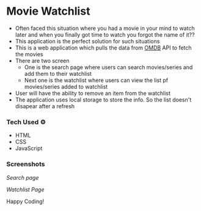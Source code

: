 # Movie Watchlist

- Often faced this situation where you had a movie in your mind to watch later and when you finally got time to watch you forgot the name of it??
- This application is the perfect solution for such situations
- This is a web application which pulls the data from [OMDB](https://www.omdbapi.com/) API to fetch the movies
- There are two screen
  - One is the search page where users can search movies/series and add them to their watchlist
  - Next one is the watchlist where users can view the list pf movies/series added to watchlist
- User will have the ability to remove an item from the watchlist
- The application uses local storage to store the info. So the list doesn't disapear after a refresh

### Tech Used ⚙️

- HTML
- CSS
- JavaScript





### Screenshots

_Search page_





_Watchlist Page_




Happy Coding!
